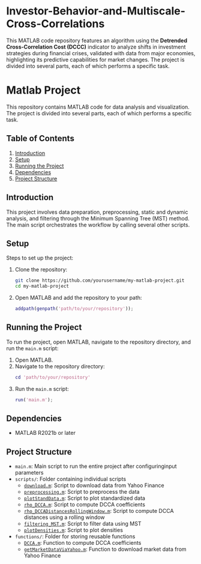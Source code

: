 # Investor-Behavior-and-Multiscale-Cross-Correlations
This MATLAB code repository features an algorithm using the **Detrended Cross-Correlation Cost (DCCC)** indicator to analyze shifts in investment strategies during financial crises, validated with data from major economies, highlighting its predictive capabilities for market changes.
The project is divided into several parts, each of which performs a specific task.

# Matlab Project

This repository contains MATLAB code for data analysis and visualization. The project is divided into several parts, each of which performs a specific task.

## Table of Contents

1. [Introduction](#introduction)
2. [Setup](#setup)
3. [Running the Project](#running-the-project)
4. [Dependencies](#dependencies)
5. [Project Structure](#project-structure)

## Introduction

This project involves data preparation, preprocessing, static and dynamic analysis, and filtering through the Minimum Spanning Tree (MST) method. The main script orchestrates the workflow by calling several other scripts.

## Setup

Steps to set up the project:

1. Clone the repository:
    ```sh
    git clone https://github.com/yourusername/my-matlab-project.git
    cd my-matlab-project
    ```

2. Open MATLAB and add the repository to your path:
    ```matlab
    addpath(genpath('path/to/your/repository'));
    ```

## Running the Project

To run the project, open MATLAB, navigate to the repository directory, and run the `main.m` script:
1. Open MATLAB.
2. Navigate to the repository directory:
    ```matlab
    cd 'path/to/your/repository'
    ```
3. Run the `main.m` script:
    ```matlab
    run('main.m');
    ```

## Dependencies

- MATLAB R2021b or later

## Project Structure

- `main.m`: Main script to run the entire project after configuringinput parameters
- `scripts/`: Folder containing individual scripts
  - [`download.m`](scripts/download.m): Script to download data from Yahoo Finance
  - [`preprocessing.m`](scripts/preprocessing.m): Script to preprocess the data
  - [`plotStandData.m`](scripts/plotStandData.m): Script to plot standardized data
  - [`rho_DCCA.m`](scripts/rho_DCCA.m): Script to compute DCCA coefficients
  - [`rho_DCCADistancesRollingWindow.m`](scripts/rho_DCCADistancesRollingWindow.m): Script to compute DCCA distances using a rolling window
  - [`filtering_MST.m`](scripts/filtering_MST.m): Script to filter data using MST
  - [`plotDensities.m`](scripts/plotDensities.m): Script to plot densities
- `functions/`: Folder for storing reusable functions
  - [`DCCA.m`](functions/DCCA.m): Function to compute DCCA coefficients
  - [`getMarketDataViaYahoo.m`](functions/getMarketDataViaYahoo.m): Function to download market data from Yahoo Finance





